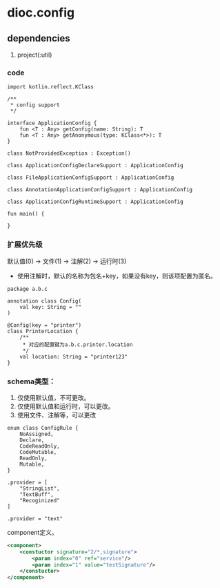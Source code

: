 # dioc.config

## dependencies

1. project(:util)

### code

```
import kotlin.reflect.KClass

/**
 * config support
 */

interface ApplicationConfig {
    fun <T : Any> getConfig(name: String): T
    fun <T : Any> getAnonymous(type: KClass<*>): T
}

class NotProvidedException : Exception()

class ApplicationConfigDeclareSupport : ApplicationConfig

class FileApplicationConfigSupport : ApplicationConfig

class AnnotationApplicationConfigSupport : ApplicationConfig

class ApplicationConfigRuntimeSupport : ApplicationConfig

fun main() {

}

```

### 扩展优先级

默认值(0) -> 文件(1) -> 注解(2) -> 运行时(3)
- 使用注解时，默认的名称为包名+key，如果没有key，则该项配置为匿名。



```
package a.b.c

annotation class Config(
    val key: String = ""
)

@Config(key = "printer")
class PrinterLocation {
    /**
     * 对应的配置键为a.b.c.printer.location
     */
    val location: String = "printer123"
}
```



### schema类型：
1. 仅使用默认值，不可更改。
2. 仅使用默认值和运行时，可以更改。
3. 使用文件、注解等，可以更改

```
enum class ConfigRule {
    NoAssigned,
    Declare,
    CodeReadOnly,
    CodeMutable,
    ReadOnly,
    Mutable,
}
```

```
.provider = [
    "StringList",
    "TextBuff",
    "Recoginized"
]

.provider = "text"
```

component定义。

```xml
<component>
    <constuctor signature="2/*,signature">
        <param index="0" ref="service"/>
        <param index="1" value="testSignature"/>
    </constuctor>
</component>
```

```json

```
